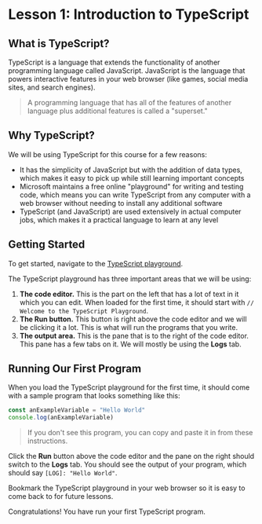 # Lesson 1: Introduction to TypeScript

## What is TypeScript?

TypeScript is a language that extends the functionality of another programming
language called JavaScript. JavaScript is the language that powers interactive
features in your web browser (like games, social media sites, and search
engines).

> A programming language that has all of the features of another language plus
> additional features is called a "superset."

## Why TypeScript?

We will be using TypeScript for this course for a few reasons:

- It has the simplicity of JavaScript but with the addition of data types,
  which makes it easy to pick up while still learning important concepts
- Microsoft maintains a free online "playground" for writing and testing code,
  which means you can write TypeScript from any computer with a web browser
  without needing to install any additional software
- TypeScript (and JavaScript) are used extensively in actual computer jobs,
  which makes it a practical language to learn at any level

## Getting Started

To get started, navigate to the
[TypeScript playground](https://www.typescriptlang.org/play).

The TypeScript playground has three important areas that we will be using:

1. **The code editor.** This is the part on the left that has a lot of text in
   it which you can edit. When loaded for the first time, it should start with
   `// Welcome to the TypeScript Playground`.
2. **The Run button.** This button is right above the code editor and we will be
   clicking it a lot. This is what will run the programs that you write.
3. **The output area.** This is the pane that is to the right of the code
   editor. This pane has a few tabs on it. We will mostly be using the **Logs**
   tab.

## Running Our First Program

When you load the TypeScript playground for the first time, it should come with
a sample program that looks something like this:

```ts
const anExampleVariable = "Hello World"
console.log(anExampleVariable)
```

> If you don't see this program, you can copy and paste it in from these
> instructions.

Click the **Run** button above the code editor and the pane on the right should
switch to the **Logs** tab. You should see the output of your program, which
should say `[LOG]: "Hello World"`.

Bookmark the TypeScript playground in your web browser so it is easy to come
back to for future lessons.

Congratulations! You have run your first TypeScript program.
